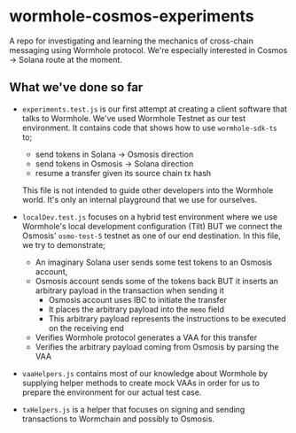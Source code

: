 # wormhole-cosmos-experiments
A repo for investigating and learning the mechanics of cross-chain messaging using Wormhole protocol. We're especially interested in 
Cosmos -> Solana route at the moment.

## What we've done so far
* `experiments.test.js` is our first attempt at creating a client software that talks to Wormhole. We've used Wormhole Testnet as our test environment. It contains code that shows how to use `wormhole-sdk-ts` to;
  * send tokens in Solana -> Osmosis direction
  * send tokens in Osmosis -> Solana direction
  * resume a transfer given its source chain tx hash

  This file is not intended to guide other developers into the Wormhole world. It's only an internal playground that we use for ourselves.

* `localDev.test.js` focuses on a hybrid test environment where we use Wormhole's local development configuration (Tilt) BUT we connect
the Osmosis' `osmo-test-5` testnet as one of our end destination. In this file, we try to demonstrate;
  * An imaginary Solana user sends some test tokens to an Osmosis account,
  * Osmosis account sends some of the tokens back BUT it inserts an arbitrary payload in the transaction when sending it
    * Osmosis account uses IBC to initiate the transfer
    * It places the arbitrary payload into the `memo` field
    * This arbitrary payload represents the instructions to be executed on the receiving end
  * Verifies Wormhole protocol generates a VAA for this transfer
  * Verifies the arbitrary payload coming from Osmosis by parsing the VAA

* `vaaHelpers.js` contains most of our knowledge about Wormhole by supplying helper methods to create mock VAAs in order for us to 
prepare the environment for our actual test case.

* `txHelpers.js` is a helper that focuses on signing and sending transactions to Wormchain and possibly to Osmosis.
  
